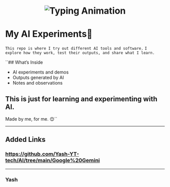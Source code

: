 
<!-- Header with Typing Animation -->
<h1 align="center">
  <img src="https://readme-typing-svg.herokuapp.com?font=Fira+Code&size=28&pause=1000&color=000000center=true&vCenter=true&width=600&lines=🚀+Yash's+AI+Experiment;Using+AI+LLM+Tools+Agents;Explore+→+Learn+→+Apply+→+Result" alt="Typing Animation" />
</h1>



# My AI Experiments🤖

`This repo is where I try out different AI tools and software.`
`I explore how they work, test their outputs, and share what I learn.` 

``## What’s Inside
- AI experiments and demos  
- Outputs generated by AI  
- Notes and observations  

This is just for learning and experimenting with AI.  
---
Made by me, for me. 😊``

---
## Added Links

### **https://github.com/Yash-YT-tech/AI/tree/main/Google%20Gemini**


---


### Yash

